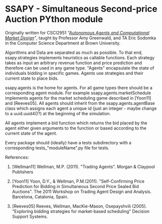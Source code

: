 SSAPY - Simultaneous Second-price Auction PYthon module
=======================================================

Originally written for CSCI2951 *"[Autonomous Agents and Computational Market Design](http://www.cs.brown.edu/courses/csci2951-c/)"*, 
taught by Professor Amy Greenwald, and TA Eric Sodomka in the Computer Science Department at Brown University.

Algorithms and Data are separated as much as possible. To that end, ssapy.strategies implements heuristics as callable functions.
Each strategy takes as input an arbitrary revenue function and price prediction and therefore can be used in any game type.
"Agents" encapsulate the state of individuals bidding in specific games. Agents use strategies and their current state to place bids.

ssapy.agents is the home for agents. For all game types there should be a corresponding agent module. For example ssapy.agents.marketSchedule
implements agents for the market scheduling game described in [Yoon11] and [Reeves05]. All agents should inherit from the ssapy.agents.agentBase class which assigns 
each agent a unique id (just an integer - maybe change to a uuid.uuid4()?) at the beginning of the simulation.

All agents implement a bid function which returns the bid placed by the agent either given arguments to the function or based 
according to the current state of the agent.

Every package should (ideally) have a tests subdirectory with a corresponding tests_"moduleName".py file for tests.

References:

 1. [Wellman11] Wellman, M.P. (2011). "Trading Agents". Morgan & Claypool Publishers   

 1. [Yoon11] Yoon, D.Y., & Wellman, P.M.(2011). "Self-Confirming Price Prediction for Bidding in Simultaneous Second Price Sealed Bid Auctions". The 2011 Workshop on Trading Agent Design and Analysis. Barcelona, Catalonia, Spain.   

 3. [Reeves05] Reeves, Wellman, MacKie-Mason, Osepayshvili (2005). "Exploring bidding strategies for market-based scheduling" Decision Support Systems.